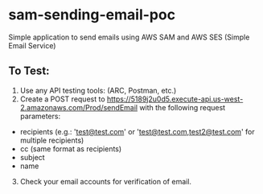 # sam-sending-email-poc
Simple application to send emails using AWS SAM and AWS SES (Simple Email Service)


## To Test:

1. Use any API testing tools: (ARC, Postman, etc.)
2. Create a POST request to https://5189j2u0d5.execute-api.us-west-2.amazonaws.com/Prod/sendEmail with the following request parameters:
  - recipients (e.g.: 'test@test.com' or 'test@test.com,test2@test.com' for multiple recipients)
  - cc (same format as recipients)
  - subject
  - name
3. Check your email accounts for verification of email.
